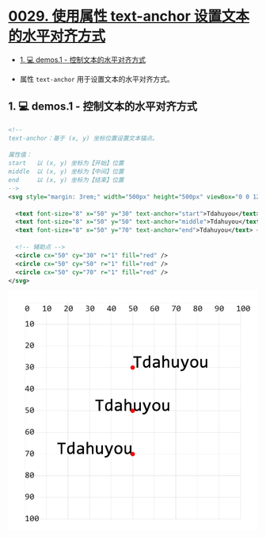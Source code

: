 # [0029. 使用属性 text-anchor 设置文本的水平对齐方式](https://github.com/Tdahuyou/TNotes.svg/tree/main/notes/0029.%20%E4%BD%BF%E7%94%A8%E5%B1%9E%E6%80%A7%20text-anchor%20%E8%AE%BE%E7%BD%AE%E6%96%87%E6%9C%AC%E7%9A%84%E6%B0%B4%E5%B9%B3%E5%AF%B9%E9%BD%90%E6%96%B9%E5%BC%8F)

<!-- region:toc -->

- [1. 💻 demos.1 - 控制文本的水平对齐方式](#1--demos1---控制文本的水平对齐方式)

<!-- endregion:toc -->
- 属性 `text-anchor` 用于设置文本的水平对齐方式。

## 1. 💻 demos.1 - 控制文本的水平对齐方式

```xml
<!--
text-anchor：基于 (x, y) 坐标位置设置文本锚点。

属性值：
start   以 (x, y) 坐标为【开始】位置
middle  以 (x, y) 坐标为【中间】位置
end     以 (x, y) 坐标为【结束】位置
-->
<svg style="margin: 3rem;" width="500px" height="500px" viewBox="0 0 120 120" xmlns="http://www.w3.org/2000/svg">

  <text font-size="8" x="50" y="30" text-anchor="start">Tdahuyou</text> <!-- [!code highlight] -->
  <text font-size="8" x="50" y="50" text-anchor="middle">Tdahuyou</text> <!-- [!code highlight] -->
  <text font-size="8" x="50" y="70" text-anchor="end">Tdahuyou</text> <!-- [!code highlight] -->

  <!-- 辅助点 -->
  <circle cx="50" cy="30" r="1" fill="red" />
  <circle cx="50" cy="50" r="1" fill="red" />
  <circle cx="50" cy="70" r="1" fill="red" />
</svg>
```

![](assets/2024-12-09-17-00-13.png)

